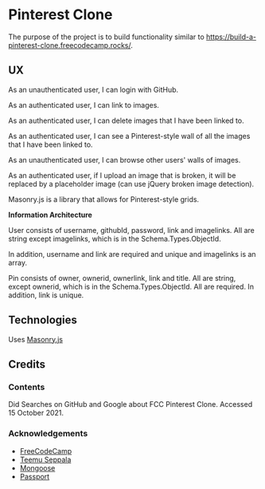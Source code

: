 # Pinterest Clone

The purpose of the project is to build functionality similar to  https://build-a-pinterest-clone.freecodecamp.rocks/.

## UX

As an unauthenticated user, I can login with GitHub.

As an authenticated user, I can link to images.

As an authenticated user, I can delete images that I have been linked to.

As an authenticated user, I can see a Pinterest-style wall of all the images that I have been linked to.

As an unauthenticated user, I can browse other users' walls of images.

As an authenticated user, if I upload an image that is broken, it will be replaced by a placeholder image (can use jQuery broken image detection).

Masonry.js is a library that allows for Pinterest-style grids.

**Information Architecture**

User consists of username, githubId, password, link and imagelinks.  All are string except imagelinks, which is in the Schema.Types.ObjectId.

In addition, username and link are required and unique and imagelinks is an array.

Pin consists of owner, ownerid, ownerlink, link and title.  All are string, except ownerid, which is in the Schema.Types.ObjectId.  All are required.  In addition, link is unique.

## Technologies

Uses [Masonry.js](https://masonry.desandro.com)

## Credits

### Contents

Did Searches on GitHub and Google about FCC Pinterest Clone.  Accessed 15 October 2021.

### Acknowledgements

- [FreeCodeCamp](https://www.freecodecamp.org)
- [Teemu Seppala](https://github.com/Feddle/pinterest-clone)
- [Mongoose](https:/mongoosejs.com)
- [Passport](https://www.passportjs.org)